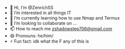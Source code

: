 - 👋 Hi, I’m @ZenrichSS
- 👀 I’m interested in all things IT
- 🌱 I’m currently learning how to use Nmap and Termux
- 💞️ I’m looking to collaborate on ...
- 📫 How to reach me zshadowstep706@gmail.com
- 😄 Pronouns: he/him/
- ⚡ Fun fact: idk what the F any of this is

<!---
ZenrichSS/ZenrichSS is a ✨ special ✨ repository because its `README.md` (this file) appears on your GitHub profile.
You can click the Preview link to take a look at your changes.
--->
